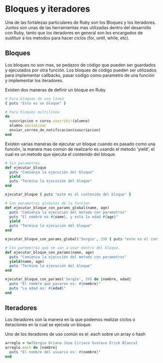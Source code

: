 Bloques y iteradores
====================

Una de las fortalezas particulares de Ruby son los Bloques y los iteradores.
Juntos son unas de las herramientas mas utilizadas dentro del desarrollo con Ruby,
tanto que los iteradores en general son los encargados de sustituir a los metodos
para hacer ciclos (for, until, while, etc).

## Bloques

Los bloques no son mas, se pedazos de código que pueden ser guardados y ejecutados por
otra función. Los bloques de código pueden ser utilizados para implementar callbacks, pasar codigo como
parametro de una función y implementar los iteradores.

Existen dos maneras de definir un bloque en Ruby

```ruby
# Para bloques de una linea
{ puts "Esto es un bloque" }

# Para bloques multilinea
do
  suscripcion = curso.suscribir(alumno)
  alumno.socializar
  enviar_correo_de_notificacion(suscripcion)
end
```

Existen varias maneras de ejecutar un bloque cuando es pasado como una función,
la manera mas común de realizarlo es usando el metodo 'yield', el cual es un metodo
que ejecuta el contenido del bloque.

```ruby
# Sin parametros
def ejecutar_bloque
  puts "Comienza la ejecución del bloque"
  yield
  puts "Termina la ejecución del bloque"
end

ejecutar_bloque { puts "este es el contenido del bloque" }

# Con parametros globales de la funcion
def ejecutar_bloque_con_params_global(name, age)
  puts "Comienza la ejecución del metodo con paramatros"
  puts "El nombre es #{name}, y esta la edad #{age}"
  yield
  puts "Termina la ejecución del bloque"
end

ejecutar_bloque_con_params_global('Sergio', 29) { puts "este es el contenido del bloque" }

# Con paremetros que se van a usar dentro del bloque.
def ejecutar_bloque_con_params(name, age)
  puts "Comienza la ejecución del metodo con paramatros"
  yield(name, age)
  puts "Termina la ejecución del bloque"
end

ejecutar_bloque_con_params('Sergio', 29) do |nombre, edad|
  puts "El nombre que pasaron es: #{nombre}"
  puts "La edad es: #{edad}"
end
```

## Iteradores

Los iteradores son la manera en la que podemos realizar ciclos o iteraciones en la cual se ejecuta
un bloque.

Uno de los iteradores de uso común es el .each sobre un array o hash

```ruby
arreglo = %w(Sergio Oriana Jose Ciriaco Gustavo Erick Blanca)
arreglo.each do |nombre|
  puts "El nombre del usuario es: #{nombre}"
end
```
